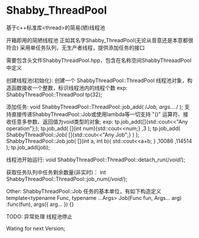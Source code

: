# Shabby_ThreadPool
基于c++标准库&lt;thread>的简易(陋)线程池

开箱即用的简陋线程池
正如其名字Shabby_ThreadPool(无论从音意还是本意都很符合)
采用单任务队列，无生产者线程，提供添加任务的接口

需要包含头文件ShabbyThreadPool.hpp，包含在名称空间ShabbyThreaadPool中定义

创建线程池(初始化):
  创建一个 ShabbyThreadPool::ThreadPool 线程池对象，构造函数接收一个整数，标识线程池内的线程个数
  exp:
    ShabbyThreadPool::ThreadPool tp(32);

添加任务:
  void
  ShabbyThreadPool::ThreadPool::job_add( /*Job, args....*/ );
    支持直接传递ShabbyThreadPool::Job或使用lambda等一切支持 "()" 运算符、接收任意多参数、返回值为void类型的对象;
    exp:
      tp.job_add([]{std::cout<<"Any operation"};);
      tp.job_add(
        [](int num){std::cout<<num;}
        ,3
      );
      tp.job_add( 
        ShabbyThreadPool::Job(
          []{std::cout<<"Any Job";}
        ) 
      );
      ShabbyThreadPool::Job job(
        [](int a, int b){
          std::cout<<a+b;
        }
        ,10086 ,114514
      );
      tp.job_add(job);

线程池开始运行:
  void 
  ShabbyThreadPool::ThreadPool::detach_run(/*void*/);

获取任务队列中任务剩余数量(非实时)：
  int 
  ShabbyThreadPool::ThreadPool::job_num(/*void*/);
  
Other:
  ShabbyThreadPool::Job
    任务的基本单位，有如下构造定义
    template<typename Func, typename ...Args>
    Job(Func fun, Args... arg) :func(fun), args({ arg... }) {}
    
TODO:
  异常处理
  线程池停止
  
Wating for next Version;
